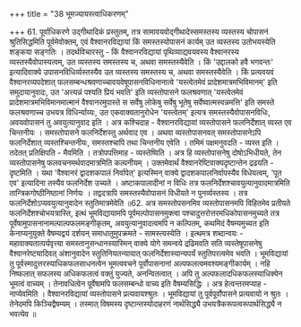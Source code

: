 +++
title = "38 भूमज्यायस्त्वाधिकरणम्"

+++
61. पूर्वाधिकरणे उद्गीथादिकं प्रस्तुतम्, तत्र सामावयवोद्गीथादेस्समस्तस्य व्यस्तस्य चोपासनं श्रुतिसिद्धमिति पूर्वमेवोक्तम्, एवं वैश्वानरविद्यायां किं समस्तस्योपासनं कार्यम् उत व्यस्तस्य उतोभयस्येति शङ्कया सङ्गतिः । तदर्थविचारस्तु - किं वैश्वानरविद्यायां पृथिव्याद्यवयवस्य वैश्वानरस्य व्यस्तस्यैवोपास्यत्वम्, उत व्यस्तस्य समस्तस्य च, अथवा समस्तस्यैवेति । किं 'उद्दालको हवै भगवन्तः' इत्यादिवाक्ये उपासनविधिर्व्यस्तस्यैव उत व्यस्तस्य समस्तस्य च, अथवा समस्तस्यैवेति । किं प्रत्यवयवं वैश्वानरव्यपदेशात् फलसम्बन्धश्रवणाच्चावयवेषूपासनविधिनानात्वे 'यस्त्वेतमेवं प्रादेशमात्रमभिविमानम्' इति समुदायानुवादः, उत 'अत्त्यन्नं पश्यति प्रियं भवति' इति व्यस्तोपासने फलश्रवणात् 'यस्त्वेतमेवं प्रादेशमात्रमभिविमानमात्मानं वैश्वानरमुपास्ते स सर्वेषु लोकेषु सर्वेषु भूतेषु सर्वेष्वात्मस्वन्नमत्ति' इति समस्ते फलश्रवणाच्च उभयत्र विधिर्न्याय्यः, उत एकवाक्यतानुरोधेन 'यस्त्वेतम्' इत्यत्र समस्तस्यैवोपासनविधिः, अवयवोपासनं तु अवयुत्यानुवाद इति । अत्र कश्चिदाह - वैश्वानरविद्यायां व्यस्तोपासने फलनिर्देशात् व्यस्त एव चिन्तनीयः । समस्तोपासने फलनिर्देशस्तु अर्थवाद एव । अथवा व्यस्तोपासनवत् समस्तोपासनेऽपि फलनिर्देशात् व्यस्तश्चिन्तनीयः, समस्तश्चापि तथा चिन्तनीय एवेति । तमिमं पक्षमनुवदति - व्यस्त इति । तदेतत् प्रतिक्षिपति - मैवमिति । तत्रोपपत्तिमाह - व्यस्तेष्विति । अत्र हि व्यस्तोपासनेषु दोषोऽभिधीयते, तेन व्यस्तोपासनेषु फलवचनमर्थवादमात्रमिति कल्पनीयम् । उक्तमेवार्थं वैश्वानरेष्टिवाक्यदृष्टान्तेन द्रढयति - दृष्टमिति । यथा 'वैश्वानरं द्वादशकपालं निर्वापेत्' इत्यस्मिन् वाक्ये द्वादशकपालनिर्वापस्यैव विधेयत्वम्, 'पूत एव' इत्यादिना तस्यैव फलनिर्देश उच्यते । अष्टाकपालादीनां न विधिः तत्र फलनिर्देशश्चावयुत्यानुवादमात्रमिति तान्त्रिकगोष्ठीनिष्ठानां निर्णयः । तद्वदत्रापि समस्तस्यैवोपासनं विधीयते न पुनर्व्यस्तस्य । तत्र फलनिर्देशोऽप्यवयुत्यानुवादेन स्तुतिमात्रमेवेति ॥62. अत्र समस्तोपसनमिव व्यस्तोपासनमपि विहितमेव प्रतीयते फलनिर्देशश्चोभयत्रास्ति, इत्थं भूमविद्यायामपि पूर्वमल्पोपासनमुक्त्वा पश्चादुत्तरोत्तरमधिकोपासनमुच्यते तत्र पूर्वेषामुपासनानामल्पाल्पफलमङ्गीकृतम्, अवयुत्यानुवादत्वमपि न कल्पितम्, कथमिदं वैषम्यमुच्यत इति केनाप्यनुयुक्ते वैषम्यद्वयं दर्शयन् समाधातुमुपक्रमते - सामस्त्यस्येति । इत्थमत्र शब्दान्वयः - महावाक्यतात्पर्यवृत्त्या समस्तानुसन्धानस्यास्मिन् वाक्ये योगे समन्वये द्रढिमवति सति व्यस्तेषूपासनेषु वैश्वानरेष्ट्यादिवत् अंशानुवादेन स्तुतिनियतन्यायात् फलनिर्देशास्यान्यपर्यं स्तुतिपरत्वमेव भवति । भूमविद्यायां तु पूर्वस्मादुत्तरस्याधिकफलसाधनत्वेन भूमत्ववचने पूर्वोपासनानां अल्पफलत्वमवश्यमङ्गीकार्यम् । नहि निष्फलात् सफलस्य अधिकफलत्वं वक्तुं युज्यते, अनन्वितत्वात् । अपि तु अल्पफलादधिकफलस्याधिक्येन भूमत्वं वाच्यम् । तेनावधित्वेन पूर्वेषामपि फलसम्बन्धो वाच्य इति वैषम्यसिद्धिः । अत्र हेत्वन्तरमप्याह - नाप्येवमिति । वैश्वानरविद्यायां व्यस्तोपासने प्रत्यवायश्श्रुतः । भूमविद्यायां तु पूर्वपूर्वोपासने प्रत्यवायो न श्रुतः । तेनेदमपि किञ्चिद्वैषम्यम् । तस्मात् विषमस्य दृष्टान्तस्योदाहरणं नार्थसिद्ध्यै उभयत्रैकरूपत्वरूपार्थसिद्ध्यै न भवत्येव ॥